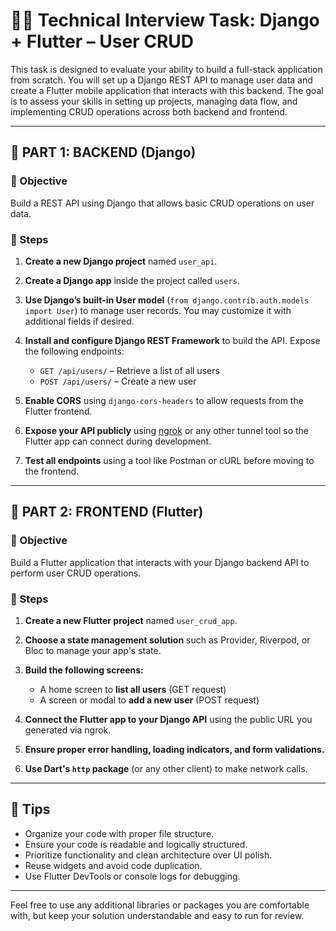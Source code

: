 # 👨‍💻 Technical Interview Task: Django + Flutter – User CRUD

This task is designed to evaluate your ability to build a full-stack application from scratch. You will set up a Django REST API to manage user data and create a Flutter mobile application that interacts with this backend. The goal is to assess your skills in setting up projects, managing data flow, and implementing CRUD operations across both backend and frontend.

---

## 🧱 PART 1: BACKEND (Django)

### 🎯 Objective

Build a REST API using Django that allows basic CRUD operations on user data.

### 📌 Steps

1. **Create a new Django project** named `user_api`.

2. **Create a Django app** inside the project called `users`.

3. **Use Django’s built-in User model** (`from django.contrib.auth.models import User`) to manage user records. You may customize it with additional fields if desired.

4. **Install and configure Django REST Framework** to build the API. Expose the following endpoints:

   * `GET /api/users/` – Retrieve a list of all users
   * `POST /api/users/` – Create a new user

5. **Enable CORS** using `django-cors-headers` to allow requests from the Flutter frontend.

6. **Expose your API publicly** using [ngrok](https://ngrok.com/) or any other tunnel tool so the Flutter app can connect during development.

7. **Test all endpoints** using a tool like Postman or cURL before moving to the frontend.

---

## 📱 PART 2: FRONTEND (Flutter)

### 🎯 Objective

Build a Flutter application that interacts with your Django backend API to perform user CRUD operations.

### 📌 Steps

1. **Create a new Flutter project** named `user_crud_app`.

2. **Choose a state management solution** such as Provider, Riverpod, or Bloc to manage your app's state.

3. **Build the following screens:**

   * A home screen to **list all users** (GET request)
   * A screen or modal to **add a new user** (POST request)

4. **Connect the Flutter app to your Django API** using the public URL you generated via ngrok.

5. **Ensure proper error handling, loading indicators, and form validations.**

6. **Use Dart's `http` package** (or any other client) to make network calls.

---

## 🧪 Tips

* Organize your code with proper file structure.
* Ensure your code is readable and logically structured.
* Prioritize functionality and clean architecture over UI polish.
* Reuse widgets and avoid code duplication.
* Use Flutter DevTools or console logs for debugging.

---

Feel free to use any additional libraries or packages you are comfortable with, but keep your solution understandable and easy to run for review.
